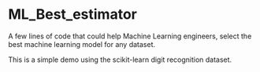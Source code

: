 # ML_Best_estimator
A few lines of code that could help Machine Learning engineers, select the best machine learning model for any dataset.

This is a simple demo using the scikit-learn digit recognition dataset.
